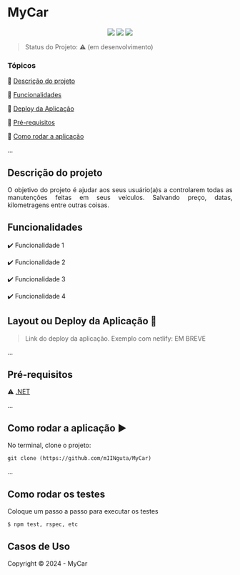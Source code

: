 <h1>MyCar</h1> 

<p align="center">
  <img src="https://img.shields.io/static/v1?label=.NET&message=FRAMEWORK&color=blue&style=for-the-badge&logo=.NET"/>
  <img src="https://img.shields.io/static/v1?label=C%23&message=LINGUAGEM&color=blue&style=for-the-badge&logo=C%23"/>
   <img src="http://img.shields.io/static/v1?label=STATUS&message=EM%20DESENVOLVIMENTO&color=red&style=for-the-badge"/>
</p>

> Status do Projeto: <!--:heavy_check_mark:--> :warning: (em desenvolvimento)

### Tópicos 

:small_blue_diamond: [Descrição do projeto](#descrição-do-projeto)

:small_blue_diamond: [Funcionalidades](#funcionalidades)

:small_blue_diamond: [Deploy da Aplicação](#deploy-da-aplicação-dash)

:small_blue_diamond: [Pré-requisitos](#pré-requisitos)

:small_blue_diamond: [Como rodar a aplicação](#como-rodar-a-aplicação-arrow_forward)

... 

## Descrição do projeto 

<p align="justify">
  O objetivo do projeto é ajudar aos seus usuário(a)s a controlarem todas as manutenções feitas em seus veículos. Salvando preço, datas, kilometragens entre outras coisas.
</p>

## Funcionalidades

:heavy_check_mark: Funcionalidade 1  

:heavy_check_mark: Funcionalidade 2  

:heavy_check_mark: Funcionalidade 3  

:heavy_check_mark: Funcionalidade 4  

## Layout ou Deploy da Aplicação :dash:

> Link do deploy da aplicação. Exemplo com netlify: EM BREVE

... 

<!-- Se ainda não houver deploy, insira capturas de tela da aplicação ou gifs -->

## Pré-requisitos

:warning: [.NET]((https://dotnet.microsoft.com/pt-br/download/dotnet-framework))

...

<!-- Liste todas as dependencias e libs que o usuário deve ter instalado na máquina antes de rodar a aplicação --> 

## Como rodar a aplicação :arrow_forward:

No terminal, clone o projeto: 

```
git clone (https://github.com/mIINguta/MyCar)
```

... 

<!--Coloque um passo a passo para rodar a sua aplicação. **Dica: clone o próprio projeto e verfique se o passo a passo funciona**-->

## Como rodar os testes

Coloque um passo a passo para executar os testes

```
$ npm test, rspec, etc 
```

## Casos de Uso

<!-- Explique com mais detalhes como a sua aplicação poderia ser utilizada. O uso de **gifs** aqui seria bem interessante. --> 

<!-- Exemplo: Caso a sua aplicação tenha alguma funcionalidade de login apresente neste tópico os dados necessários para acessá-la.-->


Copyright :copyright: 2024 - MyCar
